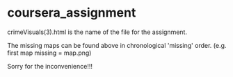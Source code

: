# coursera_assignment
crimeVisuals(3).html is the name of the file for the assignment.

The missing maps can be found above in chronological 'missing' order. (e.g. first map missing = map.png)

Sorry for the inconvenience!!!

